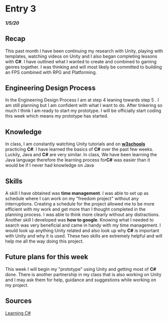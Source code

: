 # Entry 3
##### 1/5/20
## Recap

This past month I have been continuing my research with Unity, playing with templates, watching videos on Unity and I also began completing lessons with **C#**. I have outlined what I wanted to create and combined to gaming genres together. I was thinking and will most likely be committed to building an FPS combined with RPG and Platforming.

## Engineering Design Process

In the Engineering Design Process I am at step 4 leaning towards step 5 . I am still planning but I am confident with what I want to do. After tinkering so much I think I am ready to start my prototype. I will be officially start coding this week which means my prototype has started.

## Knowledge

In class, I am constantly watching Unity tutorials and on [**w3schools**](https://www.w3schools.com/cs/ "w3schools")  practicing **C#**. I have learned the basics of **C#** over the past few weeks. Luckily, Java and **C#** are very similar. In class, We have been learning the Java language therefore the learning process for**C#** was easier than it would be if I never had knowledge on Java

## Skills

A skill I have obtained was **time management**. I was able to set up as schedule where I can work on my "freedom project" without any interruptions. Creating a schedule for the project allowed me to be more efficient with my work and get more than I thought completed in the planning process. I was able to think more clearly without any distractions. Another skill I developed was **how to google**. Knowing what I needed to search was very beneficial and came in handy with my time management. I would look up anything Unity related and also look up why **C#** is important with Unity and why it is used. These two skills are extremely helpful and will help me all the way doing this project.

## Future plans for this week

 This week I will begin my "prototype" using Unity and getting most of **C#** done. There is another partnership in my class that is also working on Unity and I may ask them for help, guidance and suggestions while working on my project. 

## Sources
[Learning C#](https://www.w3schools.com/cs/cs_intro.asp)



